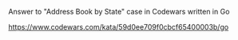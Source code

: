 Answer to "Address Book by State" case in Codewars written in Go

https://www.codewars.com/kata/59d0ee709f0cbcf65400003b/go